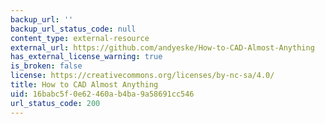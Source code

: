 ```yaml
---
backup_url: ''
backup_url_status_code: null
content_type: external-resource
external_url: https://github.com/andyeske/How-to-CAD-Almost-Anything
has_external_license_warning: true
is_broken: false
license: https://creativecommons.org/licenses/by-nc-sa/4.0/
title: How to CAD Almost Anything
uid: 16babc5f-0e62-460a-b4ba-9a58691cc546
url_status_code: 200
---
```

